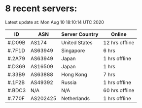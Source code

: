 # 8 recent servers:

Latest update at: Mon Aug 10 18:10:14 UTC 2020

| ID | ASN | Server Country | Online |
| -- | --- | -------------- | ------ |
| #.D09B | AS174 | United States | 12 hrs offline |
| #.7F1D | AS63949 | Singapore | 6 hrs |
| #.2A79 | AS63949 | Japan | 1 hrs offline |
| #.D369 | AS16509 | Japan | 1 hrs |
| #.33B9 | AS63888 | Hong Kong | 7 hrs |
| #.1F2B | AS49392 | Russia | 1 hrs offline |
| #.BDC3 | N/A | N/A | 60 hrs offline |
| #.770F | AS202425 | Netherlands | 1 hrs offline |

